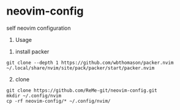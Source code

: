 # neovim-config
self neovim configuration

1. Usage
  1) install packer
  ```
  git clone --depth 1 https://github.com/wbthomason/packer.nvim ~/.local/share/nvim/site/pack/packer/start/packer.nvim
  ```
  2) clone
  ```
  git clone https://github.com/ReMe-git/neovim-config.git
  mkdir ~/.config/nvim
  cp -rf neovim-config/* ~/.config/nvim/
  ```
